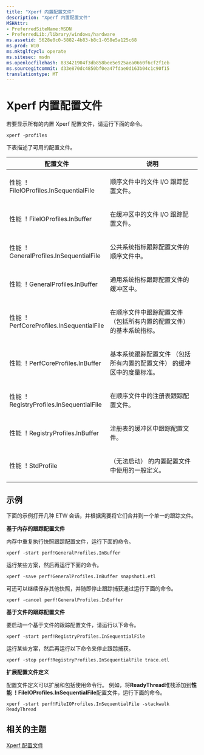 ```yaml
---
title: "Xperf 内置配置文件"
description: "Xperf 内置配置文件"
MSHAttr:
- PreferredSiteName:MSDN
- PreferredLib:/library/windows/hardware
ms.assetid: 5628e0c0-5882-4b83-b8c1-058e5a125c68
ms.prod: W10
ms.mktglfcycl: operate
ms.sitesec: msdn
ms.openlocfilehash: 833421904f3db858bee5e925aea0660f6cf2f1eb
ms.sourcegitcommit: d33e870dc4850bf0ea47fdae0d163b04c1c90f15
translationtype: MT
---
```

# <a name="xperf-built-in-profiles"></a>Xperf 内置配置文件


若要显示所有的内置 Xperf 配置文件，请运行下面的命令。

``` syntax
xperf -profiles
```

下表描述了可用的配置文件。

<table>
<colgroup>
<col width="50%" />
<col width="50%" />
</colgroup>
<thead>
<tr class="header">
<th>配置文件</th>
<th>说明</th>
</tr>
</thead>
<tbody>
<tr class="odd">
<td><p>性能 ！FileIOProfiles.InSequentialFile</p></td>
<td><p>顺序文件中的文件 I/O 跟踪配置文件。</p></td>
</tr>
<tr class="even">
<td><p>性能 ！FileIOProfiles.InBuffer</p></td>
<td><p>在缓冲区中的文件 I/O 跟踪配置文件。</p></td>
</tr>
<tr class="odd">
<td><p>性能 ！GeneralProfiles.InSequentialFile</p></td>
<td><p>公共系统指标跟踪配置文件的顺序文件中。</p></td>
</tr>
<tr class="even">
<td><p>性能 ！GeneralProfiles.InBuffer</p></td>
<td><p>通用系统指标跟踪配置文件的缓冲区中。</p></td>
</tr>
<tr class="odd">
<td><p>性能 ！PerfCoreProfiles.InSequentialFile</p></td>
<td><p>在顺序文件中跟踪配置文件 （包括所有内置的配置文件） 的基本系统指标。</p></td>
</tr>
<tr class="even">
<td><p>性能 ！PerfCoreProfiles.InBuffer</p></td>
<td><p>基本系统跟踪配置文件 （包括所有内置的配置文件） 的缓冲区中的度量标准。</p></td>
</tr>
<tr class="odd">
<td><p>性能 ！RegistryProfiles.InSequentialFile</p></td>
<td><p>在顺序文件中的注册表跟踪配置文件。</p></td>
</tr>
<tr class="even">
<td><p>性能 ！RegistryProfiles.InBuffer</p></td>
<td><p>注册表的缓冲区中跟踪配置文件。</p></td>
</tr>
<tr class="odd">
<td><p>性能 ！StdProfile</p></td>
<td><p>（无法启动） 的内置配置文件中使用的一般定义。</p></td>
</tr>
</tbody>
</table>

 

## <a name="examples"></a>示例


下面的示例打开几种 ETW 会话，并根据需要将它们合并到一个单一的跟踪文件。

**基于内存的跟踪配置文件**

内存中重复执行快照跟踪配置文件，运行下面的命令。

``` syntax
xperf -start perf!GeneralProfiles.InBuffer
```

运行某些方案，然后再运行下面的命令。

``` syntax
xperf -save perf!GeneralProfiles.InBuffer snapshot1.etl
```

可还可以继续保存其他快照，并随即停止跟踪捕获通过运行下面的命令。

``` syntax
xperf -cancel perf!GeneralProfiles.InBuffer
```

**基于文件的跟踪配置文件**

要启动一个基于文件的跟踪配置文件，请运行以下命令。

``` syntax
xperf -start perf!RegistryProfiles.InSequentialFile
```

运行某些方案，然后再运行以下命令来停止跟踪捕获。

``` syntax
xperf -stop perf!RegistryProfiles.InSequentialFile trace.etl
```

**扩展配置文件定义**

配置文件定义可以扩展和包括使用命令行。 例如，将**ReadyThread**堆栈添加到**性能 ！FileIOProfiles.InSequentialFile**配置文件，运行下面的命令。

``` syntax
xperf -start perf!FileIOProfiles.InSequentialFile -stackwalk ReadyThread
```

## <a name="related-topics"></a>相关的主题


[Xperf 配置文件](xperf-profiles.md)

 

 







